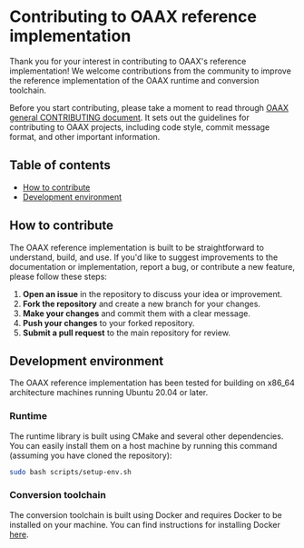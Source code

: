 # Contributing to OAAX reference implementation

Thank you for your interest in contributing to OAAX's reference implementation! We welcome contributions from the community to improve the reference implementation of the OAAX runtime and conversion toolchain.

Before you start contributing, please take a moment to read through [OAAX general CONTRIBUTING document](https://github.com/OAAX-standard/OAAX/blob/main/CONTRIBUTING.md). It sets out the guidelines for contributing to OAAX projects, including code style, commit message format, and other important information.

## Table of contents
- [How to contribute](#how-to-contribute)
- [Development environment](#development-environment)

## How to contribute

The OAAX reference implementation is built to be straightforward to understand, build, and use. If you'd like to suggest improvements to the documentation or implementation, report a bug, or contribute a new feature, please follow these steps:
1. **Open an issue** in the repository to discuss your idea or improvement.
2. **Fork the repository** and create a new branch for your changes.
3. **Make your changes** and commit them with a clear message.
4. **Push your changes** to your forked repository.
5. **Submit a pull request** to the main repository for review.


## Development environment

The OAAX reference implementation has been tested for building on x86_64 architecture machines running Ubuntu 20.04 or later.

### Runtime

The runtime library is built using CMake and several other dependencies. You can easily install them on a host machine by running this command (assuming you have cloned the repository):

```bash
sudo bash scripts/setup-env.sh
```

### Conversion toolchain

The conversion toolchain is built using Docker and requires Docker to be installed on your machine. You can find instructions for installing Docker [here](https://docs.docker.com/get-docker/).